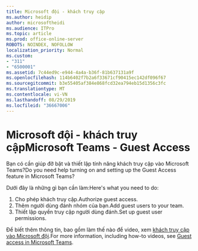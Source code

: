 ```yaml
---
title: Microsoft đội - khách truy cập
ms.author: heidip
author: microsoftheidi
ms.audience: ITPro
ms.topic: article
ms.prod: office-online-server
ROBOTS: NOINDEX, NOFOLLOW
localization_priority: Normal
ms.custom:
- "311"
- "6500001"
ms.assetid: 7c44ed9c-e944-4a4a-b36f-81b637131a9f
ms.openlocfilehash: 114b6402f7b2a6f33671cf90415ec142df096f67
ms.sourcegitcommit: b3e55405af384e868fcd32ea794eb15d1356c3fc
ms.translationtype: MT
ms.contentlocale: vi-VN
ms.lasthandoff: 08/29/2019
ms.locfileid: "36667006"
---
```

# <a name="microsoft-teams---guest-access"></a><span data-ttu-id="24794-102">Microsoft đội - khách truy cập</span><span class="sxs-lookup"><span data-stu-id="24794-102">Microsoft Teams - Guest Access</span></span>

<span data-ttu-id="24794-103">Bạn có cần giúp đỡ bật và thiết lập tính năng khách truy cập vào Microsoft Teams?</span><span class="sxs-lookup"><span data-stu-id="24794-103">Do you need help turning on and setting up the Guest Access feature in Microsoft Teams?</span></span>

<span data-ttu-id="24794-104">Dưới đây là những gì bạn cần làm:</span><span class="sxs-lookup"><span data-stu-id="24794-104">Here's what you need to do:</span></span>

1. <span data-ttu-id="24794-105">Cho phép khách truy cập.</span><span class="sxs-lookup"><span data-stu-id="24794-105">Authorize guest access.</span></span>
1. <span data-ttu-id="24794-106">Thêm người dùng đánh nhóm của bạn.</span><span class="sxs-lookup"><span data-stu-id="24794-106">Add guest users to your team.</span></span>
1. <span data-ttu-id="24794-107">Thiết lập quyền truy cập người dùng đánh.</span><span class="sxs-lookup"><span data-stu-id="24794-107">Set up guest user permissions.</span></span>

<span data-ttu-id="24794-108">Để biết thêm thông tin, bao gồm làm thế nào để video, xem [khách truy cập vào Microsoft đội](https://docs.microsoft.com/microsoftteams/guest-access).</span><span class="sxs-lookup"><span data-stu-id="24794-108">For more information, including how-to videos, see [Guest access in Microsoft Teams](https://docs.microsoft.com/microsoftteams/guest-access).</span></span>
